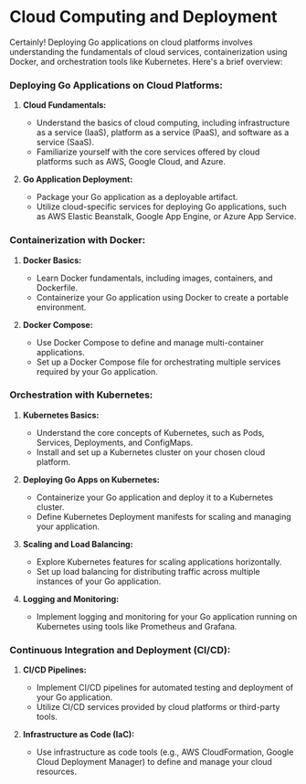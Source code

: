 # Cloud Computing and Deployment
Certainly! Deploying Go applications on cloud platforms involves understanding the fundamentals of cloud services, containerization using Docker, and orchestration tools like Kubernetes. Here's a brief overview:

### Deploying Go Applications on Cloud Platforms:

1. **Cloud Fundamentals:**
   - Understand the basics of cloud computing, including infrastructure as a service (IaaS), platform as a service (PaaS), and software as a service (SaaS).
   - Familiarize yourself with the core services offered by cloud platforms such as AWS, Google Cloud, and Azure.

2. **Go Application Deployment:**
   - Package your Go application as a deployable artifact.
   - Utilize cloud-specific services for deploying Go applications, such as AWS Elastic Beanstalk, Google App Engine, or Azure App Service.

### Containerization with Docker:

1. **Docker Basics:**
   - Learn Docker fundamentals, including images, containers, and Dockerfile.
   - Containerize your Go application using Docker to create a portable environment.

2. **Docker Compose:**
   - Use Docker Compose to define and manage multi-container applications.
   - Set up a Docker Compose file for orchestrating multiple services required by your Go application.

### Orchestration with Kubernetes:

1. **Kubernetes Basics:**
   - Understand the core concepts of Kubernetes, such as Pods, Services, Deployments, and ConfigMaps.
   - Install and set up a Kubernetes cluster on your chosen cloud platform.

2. **Deploying Go Apps on Kubernetes:**
   - Containerize your Go application and deploy it to a Kubernetes cluster.
   - Define Kubernetes Deployment manifests for scaling and managing your application.

3. **Scaling and Load Balancing:**
   - Explore Kubernetes features for scaling applications horizontally.
   - Set up load balancing for distributing traffic across multiple instances of your Go application.

4. **Logging and Monitoring:**
   - Implement logging and monitoring for your Go application running on Kubernetes using tools like Prometheus and Grafana.

### Continuous Integration and Deployment (CI/CD):

1. **CI/CD Pipelines:**
   - Implement CI/CD pipelines for automated testing and deployment of your Go application.
   - Utilize CI/CD services provided by cloud platforms or third-party tools.

2. **Infrastructure as Code (IaC):**
   - Use infrastructure as code tools (e.g., AWS CloudFormation, Google Cloud Deployment Manager) to define and manage your cloud resources.

